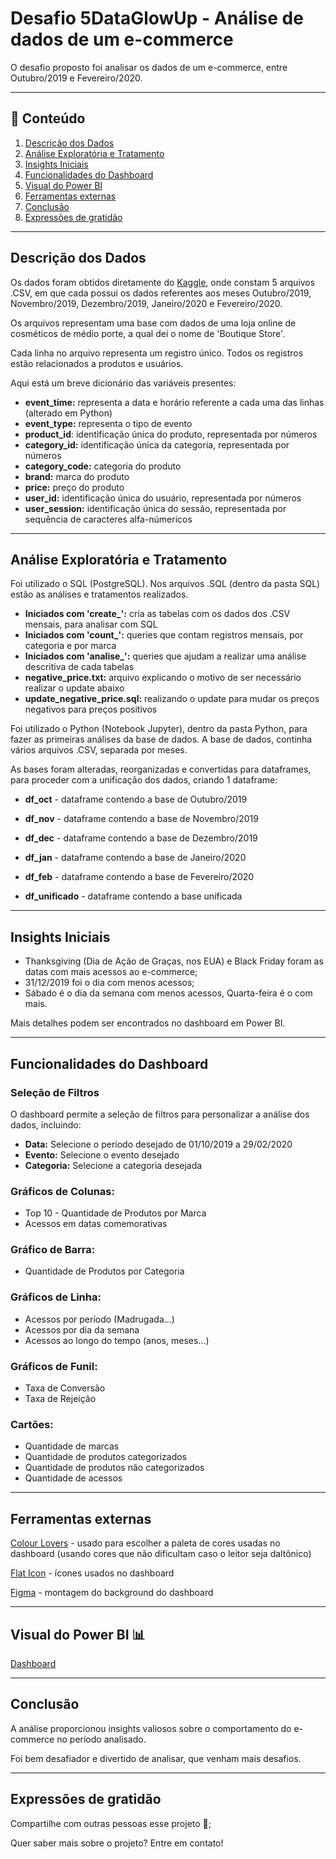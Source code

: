 # Desafio 5DataGlowUp - Análise de dados de um e-commerce

O desafio proposto foi analisar os dados de um e-commerce, entre Outubro/2019 e Fevereiro/2020.

---
## 📂 Conteúdo

1. [Descrição dos Dados](#descrição-dos-dados)
2. [Análise Exploratória e Tratamento](#análise-exploratória-e-tratamento)
3. [Insights Iniciais](#insights-iniciais)
4. [Funcionalidades do Dashboard](#funcionalidades-do-dashboard)
5. [Visual do Power BI](#visual-do-power-bi)
6. [Ferramentas externas](#ferramentas-externas)
7. [Conclusão](#conclusão)
8. [Expressões de gratidão](#expressões-de-gratidão)

---
## Descrição dos Dados

Os dados foram obtidos diretamente do [Kaggle](https://www.kaggle.com/datasets/mkechinov/ecommerce-events-history-in-cosmetics-shop), onde constam 5 arquivos .CSV, em que cada possui os dados referentes aos meses Outubro/2019, Novembro/2019, Dezembro/2019, Janeiro/2020 e Fevereiro/2020. 

Os arquivos representam uma base com dados de uma loja online de cosméticos de médio porte, a qual dei o nome de 'Boutique Store'.

Cada linha no arquivo representa um registro único. Todos os registros estão relacionados a produtos e usuários.  

Aqui está um breve dicionário das variáveis presentes:

- **event_time:** representa a data e horário referente a cada uma das linhas (alterado em Python)
- **event_type:** representa o tipo de evento
- **product_id**: identificação única do produto, representada por números
- **category_id:** identificação única da categoria, representada por números
- **category_code:** categoria do produto
- **brand:** marca do produto
- **price:** preço do produto
- **user_id:** identificação única do usuário, representada por números
- **user_session:** identificação única do sessão, representada por sequência de caracteres alfa-númericos

---
## Análise Exploratória e Tratamento

Foi utilizado o SQL (PostgreSQL). Nos arquivos .SQL (dentro da pasta SQL) estão as análises e tratamentos realizados.

- **Iniciados com 'create_':** cria as tabelas com os dados dos .CSV mensais, para analisar com SQL
- **Iniciados com 'count_':** queries que contam registros mensais, por categoria e por marca
- **Iniciados com 'analise_':** queries que ajudam a realizar uma análise descritiva de cada tabelas
- **negative_price.txt:** arquivo explicando o motivo de ser necessário realizar o update abaixo
- **update_negative_price.sql:** realizando o update para mudar os preços negativos para preços positivos

Foi utilizado o Python (Notebook Jupyter), dentro da pasta Python, para fazer as primeiras análises da base de dados. A base de dados, continha vários arquivos .CSV, separada por meses. 

As bases foram alteradas, reorganizadas e convertidas para dataframes, para proceder com a unificação dos dados, criando 1 dataframe:

- **df_oct** - dataframe contendo a base de Outubro/2019
- **df_nov** - dataframe contendo a base de Novembro/2019
- **df_dec** - dataframe contendo a base de Dezembro/2019
- **df_jan** - dataframe contendo a base de Janeiro/2020
- **df_feb** - dataframe contendo a base de Fevereiro/2020

- **df_unificado** - dataframe contendo a base unificada

---
## Insights Iniciais

* Thanksgiving (Dia de Ação de Graças, nos EUA) e Black Friday foram as datas com mais acessos ao e-commerce;
* 31/12/2019 foi o dia com menos acessos;
* Sábado é o dia da semana com menos acessos, Quarta-feira é o com mais.

Mais detalhes podem ser encontrados no dashboard em Power BI.

---
## Funcionalidades do Dashboard

### Seleção de Filtros
O dashboard permite a seleção de filtros para personalizar a análise dos dados, incluindo:
- **Data:** Selecione o período desejado de 01/10/2019 a 29/02/2020
- **Evento:** Selecione o evento desejado
- **Categoria:** Selecione a categoria desejada

### Gráficos de Colunas:
* Top 10 - Quantidade de Produtos por Marca
* Acessos em datas comemorativas

### Gráfico de Barra:
* Quantidade de Produtos por Categoria

### Gráficos de Linha:
* Acessos por período (Madrugada...)
* Acessos por dia da semana
* Acessos ao longo do tempo (anos, meses...)

### Gráficos de Funil:
* Taxa de Conversão
* Taxa de Rejeição

### Cartões:
* Quantidade de marcas
* Quantidade de produtos categorizados
* Quantidade de produtos não categorizados
* Quantidade de acessos

---
## Ferramentas externas

[Colour Lovers](https://www.colourlovers.com/) - usado para escolher a paleta de cores usadas no dashboard (usando cores que não dificultam caso o leitor seja daltônico)

[Flat Icon](https://www.flaticon.com/) - ícones usados no dashboard

[Figma](https://www.figma.com/) - montagem do background do dashboard

---
## Visual do Power BI 📊

[Dashboard](https://app.powerbi.com/view?r=eyJrIjoiMDdmZjQzZDItYjg3OS00OWNiLTk1YmMtY2I4NzljYmEwMGE2IiwidCI6IjBjN2IxYjM2LTllNjAtNDcwZi05ZGYxLTE4ZTgwOGY4Y2Y0NSJ9&pageName=ReportSection76c85a851218c2e06bb0)

---
## Conclusão

A análise proporcionou insights valiosos sobre o comportamento do e-commerce no período analisado. 

Foi bem desafiador e divertido de analisar, que venham mais desafios.

---
## Expressões de gratidão

Compartilhe com outras pessoas esse projeto 📢;

Quer saber mais sobre o projeto? Entre em contato!
